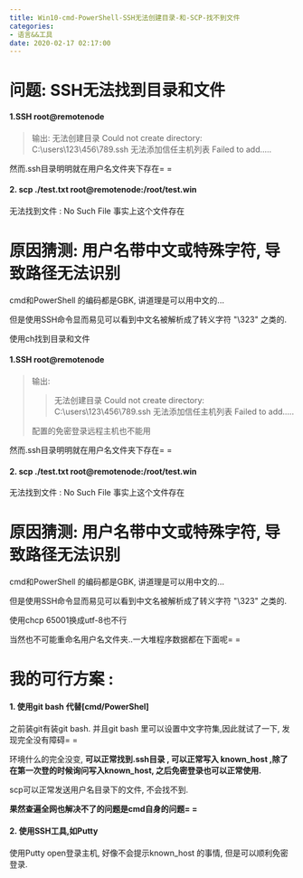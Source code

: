 ```yaml
---
title: Win10-cmd-PowerShell-SSH无法创建目录-和-SCP-找不到文件
categories:
- 语言&&工具
date: 2020-02-17 02:17:00
---
```

# 问题: SSH无法找到目录和文件
####     1.SSH root@remotenode
>输出: 
无法创建目录  Could not create directory: C:\users\\123\456\789\.ssh 
无法添加信任主机列表 Failed to add.....

然而.ssh目录明明就在用户名文件夹下存在= =
####     2. scp ./test.txt root@remotenode:/root/test.win
无法找到文件 : No Such File
事实上这个文件存在

# 原因猜测: 用户名带中文或特殊字符,  导致路径无法识别
cmd和PowerShell 的编码都是GBK, 讲道理是可以用中文的...

但是使用SSH命令显而易见可以看到中文名被解析成了转义字符 "\323" 之类的.

使用ch找到目录和文件
####     1.SSH root@remotenode
>输出: 
>>无法创建目录  Could not create directory: C:\users\\123\456\789\.ssh 
>>无法添加信任主机列表 Failed to add.....
>
>配置的免密登录远程主机也不能用



然而.ssh目录明明就在用户名文件夹下存在= =
####     2. scp ./test.txt root@remotenode:/root/test.win
无法找到文件 : No Such File
事实上这个文件存在

# 原因猜测: 用户名带中文或特殊字符,  导致路径无法识别
cmd和PowerShell 的编码都是GBK, 讲道理是可以用中文的...

但是使用SSH命令显而易见可以看到中文名被解析成了转义字符 "\323" 之类的.

使用chcp 65001换成utf-8也不行

当然也不可能重命名用户名文件夹..一大堆程序数据都在下面呢= =
# 我的可行方案 : 
####    1. 使用git bash 代替[cmd/PowerShel] 
之前装git有装git bash. 并且git bash 里可以设置中文字符集,因此就试了一下, 发现完全没有障碍= =

环境什么的完全没变, **可以正常找到.ssh目录 , 可以正常写入 known_host ,除了在第一次登的时候询问写入known_host, 之后免密登录也可以正常使用.**

 scp可以正常发送用户名目录下的文件, 不会找不到.

**果然查遍全网也解决不了的问题是cmd自身的问题= =**
####    2. 使用SSH工具,如Putty
使用Putty open登录主机, 好像不会提示known_host 的事情, 但是可以顺利免密登录.
